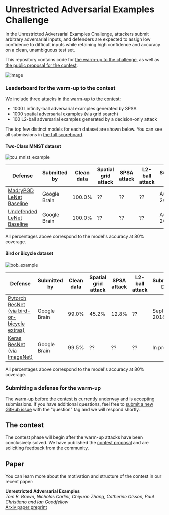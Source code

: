 # Unrestricted Adversarial Examples Challenge

In the Unrestricted Adversarial Examples Challenge, attackers submit arbitrary adversarial inputs, and defenders are expected to assign low confidence to difficult inputs while retaining high confidence and accuracy on a clean, unambiguous test set.

This repository contains code for [the warm-up to the challenge](warmup.md), as well as [the public proposal for the contest](contest_proposal.md).

![image](https://user-images.githubusercontent.com/306655/44686400-f0b74800-aa02-11e8-8967-fa354244813f.png)


### <a name="leaderboard"></a>Leaderboard for the warm-up to the contest
We include three attacks in [the warm-up to the contest](warmup.md):

- 1000 Linfinity-ball adversarial examples generated by SPSA
- 1000 spatial adversarial examples (via grid search)
- 100 L2-ball adversarial examples generated by a decision-only attack

The top few distinct models for each dataset are shown below.  You can see all submissions in [the full scoreboard](scoreboard.md). 

#### Two-Class MNIST dataset
![tcu_mnist_example](https://user-images.githubusercontent.com/306655/45502804-cc18db00-b739-11e8-9609-9c00ff7857f7.png)

| Defense               | Submitted by  | Clean data | Spatial grid attack | SPSA attack | L2-ball attack |  Submission Date |
| --------------------- | ------------- | ------------ |------------ |--------------- |--------------- | --------------- |
| [MadryPGD LeNet Baseline](#)  |  Google Brain |    100.0%    |      ??    |     ??   |     ??     |  Aug 28th, 2018 |
| [Undefended LeNet Baseline](#)   |  Google Brain   |    100.0%    |     ??    |     ??    |     ??     |  Aug 27th, 2018 |
All percentages above correspond to the model's accuracy at 80% coverage.

#### Bird or Bicycle dataset
![bob_example](https://user-images.githubusercontent.com/306655/45502776-b73c4780-b739-11e8-80b6-927ffceeb8bd.png)

| Defense               | Submitted by  | Clean data | Spatial grid attack | SPSA attack | L2-ball attack |  Submission Date |
| --------------------- | ------------- | ------------| ------------ |--------------- |--------------- | --------------- |
| [Pytorch ResNet <br>(via bird-or-bicycle extras)](unrestricted_advex/undefended_pytorch_resnet)  |  Google Brain |    99.0%    |     45.2%   | 12.8%   |     ??     |  Sept 13th, 2018 |
| [Keras ResNet <br>(via ImageNet)](unrestricted_advex/undefended_keras_resnet)   |  Google Brain   |    99.5%    |     ??    |     ??    |     ??     |  In progress |
All percentages above correspond to the model's accuracy at 80% coverage.


### Submitting a defense for the warm-up

The [warm-up before the contest](warmup.md) is currently underway and is accepting submissions. If you have additional questions, feel free to [submit a new GitHub issue](https://github.com/google/unrestricted-adversarial-examples/issues/new) with the "question" tag and we will respond shortly.

## The contest

The contest phase will begin after the warm-up attacks have been conclusively solved. We have published the [contest proposal](https://github.com/google/unrestricted-adversarial-examples/blob/master/contest_proposal.md) and are soliciting feedback from the community.


## Paper
You can learn more about the motivation and structure of the contest in our recent paper:

**Unrestricted Adversarial Examples**<br>
*Tom B. Brown, Nicholas Carlini, Chiyuan Zhang, Catherine Olsson, Paul Christiano and Ian Goodfellow*<br>
[Arxiv paper preprint](https://drive.google.com/open?id=1T0yiu9LPv_Qh-qYhYFLj9dxjnkca8fkG)
